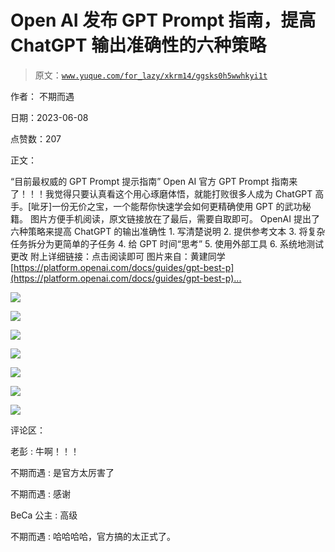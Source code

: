 # Open AI 发布 GPT Prompt 指南，提高 ChatGPT 输出准确性的六种策略

> 原文：[`www.yuque.com/for_lazy/xkrm14/ggsks0h5wwhkyi1t`](https://www.yuque.com/for_lazy/xkrm14/ggsks0h5wwhkyi1t)

作者： 不期而遇

日期：2023-06-08

点赞数：207

正文：

“目前最权威的 GPT Prompt 提示指南” Open AI 官方 GPT Prompt 指南来了！！！我觉得只要认真看这个用心琢磨体悟，就能打败很多人成为 ChatGPT 高手。[呲牙]一份无价之宝，一个能帮你快速学会如何更精确使用 GPT 的武功秘籍。 图片方便手机阅读，原文链接放在了最后，需要自取即可。 OpenAI 提出了六种策略来提高 ChatGPT 的输出准确性 1\. 写清楚说明 2\. 提供参考文本 3\. 将复杂任务拆分为更简单的子任务 4\. 给 GPT 时间“思考” 5\. 使用外部工具 6\. 系统地测试更改 附上详细链接：点击阅读即可 图片来自：黄建同学[[https://platform.openai.com/docs/guides/gpt-best-p](https://platform.openai.com/docs/guides/gpt-best-p)... ]([https://platform.openai.com/docs/guides/gpt-best-practices/six-strategies-](https://platform.openai.com/docs/guides/gpt-best-practices/six-strategies-)for-getting-better-results)

![](img/6a2bf446eddf86022de9f34e3ce8468c.png)  

![](img/d1901183b6a8a8239b16226724194d16.png)  

![](img/2b7a4a7641541e784b6462fce06442fd.png)  

![](img/8214df1c69db9e4590e1f5870a730889.png)  

![](img/fc1691384c0cade5807b8582c23acbda.png)  

![](img/2d9e25fafa5085e37699830937731cfe.png)  

![](img/f2306fe84e30c0969394c14baf480036.png)  

评论区：

老彭 : 牛啊！！！

不期而遇 : 是官方太厉害了

不期而遇 : 感谢

BeCa 公主 : 高级

不期而遇 : 哈哈哈哈，官方搞的太正式了。

